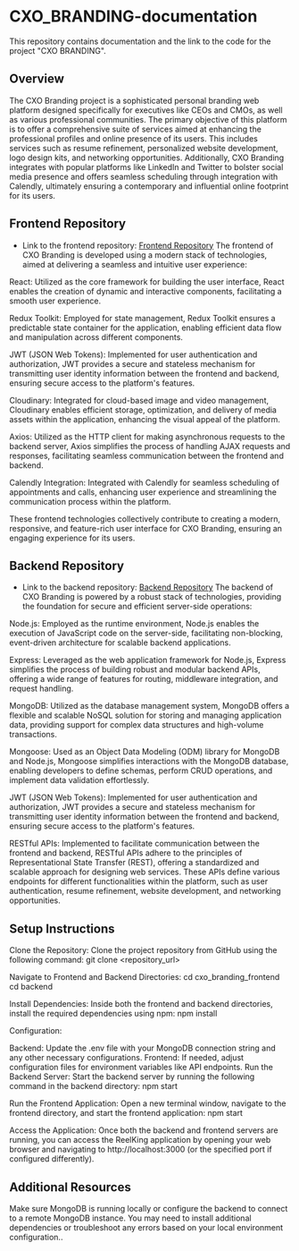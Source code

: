 # CXO_BRANDING-documentation
This repository contains documentation and the link to the code for the project "CXO BRANDING".


## Overview


The CXO Branding project is a sophisticated personal branding web platform designed specifically for executives like CEOs and CMOs, 
as well as various professional communities. The primary objective of this platform is to offer a comprehensive suite of services aimed at 
enhancing the professional profiles and online presence of its users. This includes services such as resume refinement, personalized website development, 
logo design kits, and networking opportunities. Additionally, CXO Branding integrates with popular platforms like LinkedIn and Twitter to bolster 
social media presence and offers seamless scheduling through integration with Calendly, ultimately ensuring a contemporary and influential online footprint for its users.

## Frontend Repository

- Link to the frontend repository: [Frontend Repository](https://github.com/DilshaMujeeb/PERSONAL-BRANDING-FRONTEND)
The frontend of CXO Branding is developed using a modern stack of technologies, aimed at delivering a seamless and intuitive user experience:

React: Utilized as the core framework for building the user interface, React enables the creation of dynamic and interactive components, facilitating a smooth user experience.

Redux Toolkit: Employed for state management, Redux Toolkit ensures a predictable state container for the application, 
enabling efficient data flow and manipulation across different components.

JWT (JSON Web Tokens): Implemented for user authentication and authorization, JWT provides a secure and stateless mechanism 
for transmitting user identity information between the frontend and backend, ensuring secure access to the platform's features.

Cloudinary: Integrated for cloud-based image and video management, Cloudinary enables efficient storage, optimization, 
and delivery of media assets within the application, enhancing the visual appeal of the platform.

Axios: Utilized as the HTTP client for making asynchronous requests to the backend server, Axios simplifies 
the process of handling AJAX requests and responses, facilitating seamless communication between the frontend and backend.

Calendly Integration: Integrated with Calendly for seamless scheduling of appointments and calls, enhancing user 
experience and streamlining the communication process within the platform.

These frontend technologies collectively contribute to creating a modern, responsive, and feature-rich user interface for CXO Branding, 
ensuring an engaging experience for its users.

## Backend Repository

- Link to the backend repository: [Backend Repository](https://github.com/DilshaMujeeb/PERSONALBRANDING-BACKEND)
The backend of CXO Branding is powered by a robust stack of technologies, providing the foundation for secure and efficient server-side operations:

Node.js: Employed as the runtime environment, Node.js enables the execution of JavaScript code on the server-side, facilitating non-blocking, 
event-driven architecture for scalable backend applications.

Express: Leveraged as the web application framework for Node.js, Express simplifies the process of building robust and modular backend APIs, 
offering a wide range of features for routing, middleware integration, and request handling.

MongoDB: Utilized as the database management system, MongoDB offers a flexible and scalable NoSQL solution for storing and managing application data,
providing support for complex data structures and high-volume transactions.

Mongoose: Used as an Object Data Modeling (ODM) library for MongoDB and Node.js, Mongoose simplifies interactions with the MongoDB database, 
enabling developers to define schemas, perform CRUD operations, and implement data validation effortlessly.

JWT (JSON Web Tokens): Implemented for user authentication and authorization, JWT provides a secure and stateless mechanism for transmitting user identity information 
between the frontend and backend, ensuring secure access to the platform's features.

RESTful APIs: Implemented to facilitate communication between the frontend and backend, RESTful APIs adhere to the principles of Representational State Transfer (REST), 
offering a standardized and scalable approach for designing web services. These APIs define various endpoints for different functionalities within the platform, such as user authentication, resume refinement, website development, and networking opportunities.



## Setup Instructions

Clone the Repository:
Clone the project repository from GitHub using the following command:
git clone <repository_url>

Navigate to Frontend and Backend Directories:
cd cxo_branding_frontend
cd backend

Install Dependencies:
Inside both the frontend and backend directories, install the required dependencies using npm:
npm install

Configuration:

Backend: Update the .env file with your MongoDB connection string and any other necessary configurations.
Frontend: If needed, adjust configuration files for environment variables like API endpoints.
Run the Backend Server:
Start the backend server by running the following command in the backend directory:
npm start

Run the Frontend Application:
Open a new terminal window, navigate to the frontend directory, and start the frontend application:
npm start

Access the Application:
Once both the backend and frontend servers are running, you can access the ReelKing application by opening your web browser and navigating to http://localhost:3000 (or the specified port if configured differently).


## Additional Resources

Make sure MongoDB is running locally or configure the backend to connect to a remote MongoDB instance.
You may need to install additional dependencies or troubleshoot any errors based on your local environment configuration..

